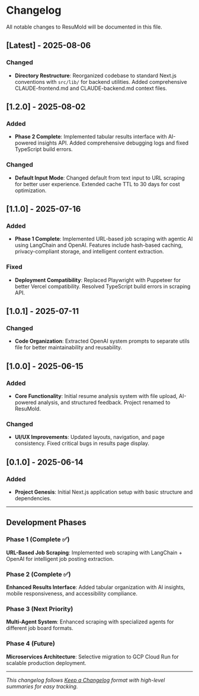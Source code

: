 # Changelog

All notable changes to ResuMold will be documented in this file.

## [Latest] - 2025-08-06
### Changed
- **Directory Restructure**: Reorganized codebase to standard Next.js conventions with `src/lib/` for backend utilities. Added comprehensive CLAUDE-frontend.md and CLAUDE-backend.md context files.

## [1.2.0] - 2025-08-02  
### Added
- **Phase 2 Complete**: Implemented tabular results interface with AI-powered insights API. Added comprehensive debugging logs and fixed TypeScript build errors.

### Changed  
- **Default Input Mode**: Changed default from text input to URL scraping for better user experience. Extended cache TTL to 30 days for cost optimization.

## [1.1.0] - 2025-07-16
### Added
- **Phase 1 Complete**: Implemented URL-based job scraping with agentic AI using LangChain and OpenAI. Features include hash-based caching, privacy-compliant storage, and intelligent content extraction.

### Fixed
- **Deployment Compatibility**: Replaced Playwright with Puppeteer for better Vercel compatibility. Resolved TypeScript build errors in scraping API.

## [1.0.1] - 2025-07-11
### Changed
- **Code Organization**: Extracted OpenAI system prompts to separate utils file for better maintainability and reusability.

## [1.0.0] - 2025-06-15
### Added
- **Core Functionality**: Initial resume analysis system with file upload, AI-powered analysis, and structured feedback. Project renamed to ResuMold.

### Changed
- **UI/UX Improvements**: Updated layouts, navigation, and page consistency. Fixed critical bugs in results page display.

## [0.1.0] - 2025-06-14  
### Added
- **Project Genesis**: Initial Next.js application setup with basic structure and dependencies.

---

## Development Phases

### Phase 1 (Complete ✅)
**URL-Based Job Scraping**: Implemented web scraping with LangChain + OpenAI for intelligent job posting extraction.

### Phase 2 (Complete ✅) 
**Enhanced Results Interface**: Added tabular organization with AI insights, mobile responsiveness, and accessibility compliance.

### Phase 3 (Next Priority)
**Multi-Agent System**: Enhanced scraping with specialized agents for different job board formats.

### Phase 4 (Future)
**Microservices Architecture**: Selective migration to GCP Cloud Run for scalable production deployment.

---

*This changelog follows [Keep a Changelog](https://keepachangelog.com/en/1.0.0/) format with high-level summaries for easy tracking.*